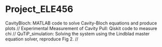 # Project_ELE456
CavityBloch: MATLAB code to solve Cavity-Bloch equations and produce plots //
Experimental Measurement of Cavity Pull: Qiskit code to measure chi //
QuTiP_simulation: Solving the system using the Lindblad master equation solver, reproduce Fig 2. //
